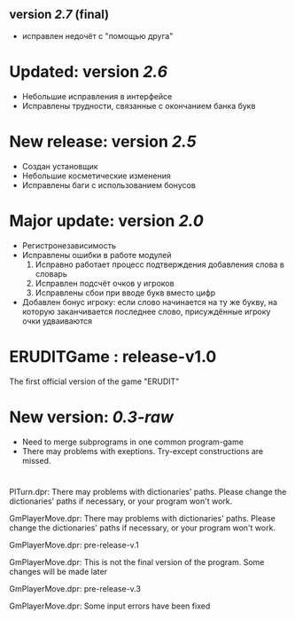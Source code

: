 ﻿## version *2.7* (final)
* исправлен недочёт с "помощью друга"

# Updated: version *2.6*
* Небольшие исправления в интерфейсе
* Исправлены трудности, связанные с окончанием банка букв

# New release: version *2.5*
* Создан установщик
* Небольшие косметические изменения
* Исправлены баги с использованием бонусов

# Major update: version *2.0*
* Регистронезависимость
* Исправлены ошибки в работе модулей
    1. Исправно работает процесс подтверждения добавления слова в словарь
    2. Исправлен подсчёт очков у игроков
    3. Исправлены сбои при вводе букв вместо цифр
* Добавлен бонус игроку: если слово начинается на ту же букву,
на которую заканчивается последнее слово, присуждённые игроку очки удваиваются


# **ERUDITGame : release-v1.0**
The first official version of the game "ERUDIT"

# New version: *0.3-raw*
* Need to merge subprograms in one common program-game
* There may problems with exeptions. Try-except constructions are missed.

#
PlTurn.dpr: There may problems with dictionaries' paths.
Please change the dictionaries' paths if necessary, or your program won't work.

GmPlayerMove.dpr: There may problems with dictionaries' paths.
Please change the dictionaries' paths if necessary, or your program won't work.

GmPlayerMove.dpr: pre-release-v.1

GmPlayerMove.dpr: This is not the final version of the program. Some changes will be made later

GmPlayerMove.dpr: pre-release-v.3

GmPlayerMove.dpr: Some input errors have been fixed

